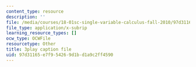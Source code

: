 ```yaml
---
content_type: resource
description: ''
file: /media/courses/18-01sc-single-variable-calculus-fall-2010/97d31165e7f954269d1bd1a9c2ff4590_wezQdmwolMU.vtt
file_type: application/x-subrip
learning_resource_types: []
ocw_type: OCWFile
resourcetype: Other
title: 3play caption file
uid: 97d31165-e7f9-5426-9d1b-d1a9c2ff4590
---
```

